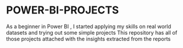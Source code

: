 # POWER-BI-PROJECTS
As a beginner in Power BI , I started applying my skills on real world datasets and trying out some simple projects 
This repository has all of those projects attached with the insights extracted from the reports 
